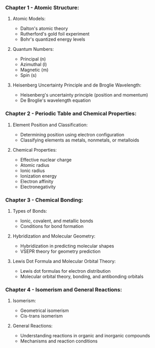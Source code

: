### **Chapter 1 - Atomic Structure:**

1. Atomic Models:
    
    - Dalton's atomic theory
    - Rutherford's gold foil experiment
    - Bohr's quantized energy levels
    

2. Quantum Numbers:
    
    - Principal (n)
    - Azimuthal (l)
    - Magnetic (m)
    - Spin (s)
    

3. Heisenberg Uncertainty Principle and de Broglie Wavelength:
    
    - Heisenberg's uncertainty principle (position and momentum)
    - De Broglie's wavelength equation
    

### **Chapter 2 - Periodic Table and Chemical Properties:**

1. Element Position and Classification:
    
    - Determining position using electron configuration
    - Classifying elements as metals, nonmetals, or metalloids
    

2. Chemical Properties:
    
    - Effective nuclear charge
    - Atomic radius
    - Ionic radius
    - Ionization energy
    - Electron affinity
    - Electronegativity
    

### **Chapter 3 - Chemical Bonding:**

1. Types of Bonds:
    
    - Ionic, covalent, and metallic bonds
    - Conditions for bond formation
    

2. Hybridization and Molecular Geometry:
    
    - Hybridization in predicting molecular shapes
    - VSEPR theory for geometry prediction
    

3. Lewis Dot Formula and Molecular Orbital Theory:
    
    - Lewis dot formulas for electron distribution
    - Molecular orbital theory, bonding, and antibonding orbitals
    

### **Chapter 4 - Isomerism and General Reactions:**

1. Isomerism:
    
    - Geometrical isomerism
    - Cis-trans isomerism
    

2. General Reactions:
    
    - Understanding reactions in organic and inorganic compounds
    - Mechanisms and reaction conditions